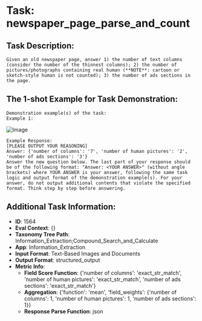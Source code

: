 # Task: newspaper_page_parse_and_count

## Task Description:

```
Given an old newspaper page, answer 1) the number of text columns (consider the number of the thinnest columns); 2) the number of pictures/photographs containing real human (**NOTE**: cartoon or sketch-style human is not counted); 3) the number of ads sections in the page.
```

## The 1-shot Example for Task Demonstration:

```
Demonstration example(s) of the task:
Example 1:
```

![Image](9.png)

```
Example Response:
[PLEASE OUTPUT YOUR REASONING]
Answer: {'number of columns': '7', 'number of human pictures': '2', 'number of ads sections': '3'}
Answer the new question below. The last part of your response should be of the following format: "Answer: <YOUR ANSWER>" (without angle brackets) where YOUR ANSWER is your answer, following the same task logic and output format of the demonstration example(s). For your answer, do not output additional contents that violate the specified format. Think step by step before answering.
```

## Additional Task Information:

- **ID**: 1564
- **Eval Context**: {}
- **Taxonomy Tree Path**: Information_Extraction;Compound_Search_and_Calculate
- **App**: Information_Extraction
- **Input Format**: Text-Based Images and Documents
- **Output Format**: structured_output
- **Metric Info**:
  - **Field Score Function**: {'number of columns': 'exact_str_match', 'number of human pictures': 'exact_str_match', 'number of ads sections': 'exact_str_match'}
  - **Aggregation**: {'function': 'mean', 'field_weights': {'number of columns': 1, 'number of human pictures': 1, 'number of ads sections': 1}}
  - **Response Parse Function**: json
